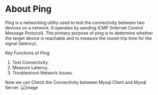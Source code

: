 # About Ping 
Ping is a networking utility used to test the connectivity between two devices on a network. It operates by sending ICMP (Internet Control Message Protocol). The primary purpose of ping is to determine whether the target device is reachable and to measure the round-trip time for the signal (latency).

Key Functions of Ping:
1. Test Connectivity.
2. Measure Latency.
3. Troubleshoot Network Issues.

Now we can Check the Connectivity between Mysql Client and Mysql Server.
![image](https://github.com/user-attachments/assets/dfd48532-59b1-453d-ab04-83d68d946dfa)
